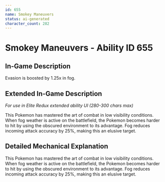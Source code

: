 ```yaml
---
id: 655
name: Smokey Maneuvers
status: ai-generated
character_count: 282
---
```


# Smokey Maneuvers - Ability ID 655

## In-Game Description
Evasion is boosted by 1.25x in fog.

## Extended In-Game Description
*For use in Elite Redux extended ability UI (280-300 chars max)*

This Pokemon has mastered the art of combat in low visibility conditions. When fog weather is active on the battlefield, the Pokemon becomes harder to hit by using the obscured environment to its advantage. Fog reduces incoming attack accuracy by 25%, making this an elusive target.

## Detailed Mechanical Explanation

This Pokemon has mastered the art of combat in low visibility conditions. When fog weather is active on the battlefield, the Pokemon becomes harder to hit by using the obscured environment to its advantage. Fog reduces incoming attack accuracy by 25%, making this an elusive target.
